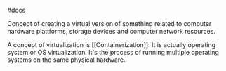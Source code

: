 #docs

Concept of creating a virtual version of something related to computer hardware plattforms, storage devices and computer network resources.

A concept of virtualization is [[Containerization]]: It is actually operating system or OS virtualization. It's the process of running multiple operating systems on the same physical hardware.